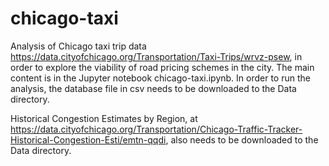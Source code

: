 # chicago-taxi

Analysis of Chicago taxi trip data https://data.cityofchicago.org/Transportation/Taxi-Trips/wrvz-psew, in order to explore the viability of road pricing schemes in the city. The main content is in the Jupyter notebook chicago-taxi.ipynb. In order to run the analysis, the database file in csv needs to be downloaded to the Data directory.

Historical Congestion Estimates by Region, at https://data.cityofchicago.org/Transportation/Chicago-Traffic-Tracker-Historical-Congestion-Esti/emtn-qqdi, also needs to be downloaded to the Data directory.
